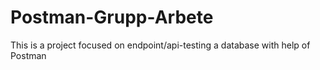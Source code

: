 # Postman-Grupp-Arbete
This is a project focused on endpoint/api-testing a database with help of Postman
